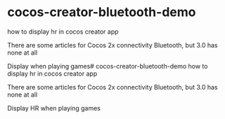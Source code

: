 # cocos-creator-bluetooth-demo
how to display hr in cocos creator app




There are some articles for Cocos 2x connectivity Bluetooth, but 3.0 has none at all


Display when playing games# cocos-creator-bluetooth-demo
how to display hr in cocos creator app




There are some articles for Cocos 2x connectivity Bluetooth, but 3.0 has none at all


Display HR when playing games 
